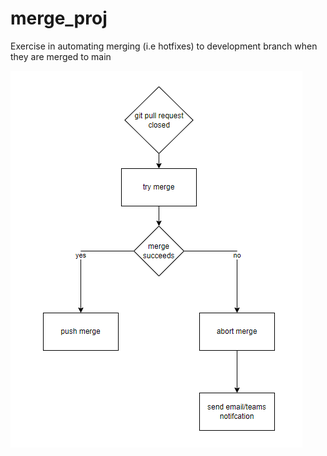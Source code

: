 # merge_proj
Exercise in automating merging (i.e hotfixes) to development branch when they are merged to main

![Flowchart](flowchart.png)
